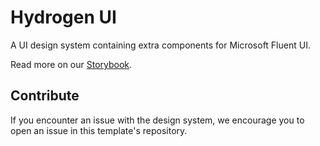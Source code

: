 # Hydrogen UI

A UI design system containing extra components for Microsoft Fluent UI.

Read more on our [Storybook](https://hydrogenui.pages.dev).

## Contribute

If you encounter an issue with the design system, we encourage you to open an issue in this template's repository.

<!--
## Learning Storybook

1. Read our introductory tutorial at [Learn Storybook](https://storybook.js.org/tutorials/intro-to-storybook/react/en/get-started/).
2. Learn how to transform your component libraries into design systems in our [Design Systems for Developers](https://storybook.js.org/tutorials/design-systems-for-developers/) tutorial.
3. See our official documentation at [Storybook](https://storybook.js.org/).
-->
